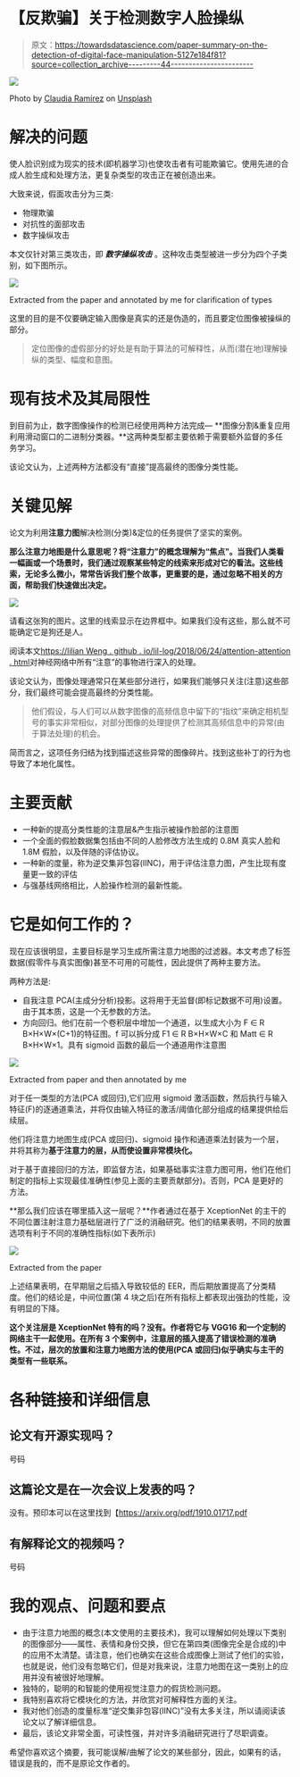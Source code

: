 # 【反欺骗】关于检测数字人脸操纵

> 原文：<https://towardsdatascience.com/paper-summary-on-the-detection-of-digital-face-manipulation-5127e184f81?source=collection_archive---------44----------------------->

![](img/4a9cc32fc0233d66167f1de2b8297e3c.png)

Photo by [Claudia Ramírez](https://unsplash.com/@makuph?utm_source=unsplash&utm_medium=referral&utm_content=creditCopyText) on [Unsplash](https://unsplash.com/s/photos/face-spoof?utm_source=unsplash&utm_medium=referral&utm_content=creditCopyText)

# 解决的问题

使人脸识别成为现实的技术(即机器学习)也使攻击者有可能欺骗它。使用先进的合成人脸生成和处理方法，更复杂类型的攻击正在被创造出来。

大致来说，假面攻击分为三类:

*   物理欺骗
*   对抗性的面部攻击
*   数字操纵攻击

本文仅针对第三类攻击，即 ***数字操纵攻击*** 。这种攻击类型被进一步分为四个子类别，如下图所示。

![](img/214e77fd5e8c895a86721345ad539ea7.png)

Extracted from the paper and annotated by me for clarification of types

这里的目的是不仅要确定输入图像是真实的还是伪造的，而且要定位图像被操纵的部分。

> 定位图像的虚假部分的好处是有助于算法的可解释性，从而(潜在地)理解操纵的类型、幅度和意图。

# 现有技术及其局限性

到目前为止，数字图像操作的检测已经使用两种方法完成— **图像分割&重复应用利用滑动窗口的二进制分类器。**这两种类型都主要依赖于需要额外监督的多任务学习。

该论文认为，上述两种方法都没有“直接”提高最终的图像分类性能。

# 关键见解

论文为利用**注意力图**解决检测(分类)&定位的任务提供了坚实的案例。

**那么注意力地图是什么意思呢？将“注意力”的概念理解为“焦点”。当我们人类看一幅画或一个场景时，我们通过观察某些特定的线索来形成对它的看法。这些线索，无论多么微小，常常告诉我们整个故事，更重要的是，通过忽略不相关的方面，帮助我们快速做出决定。**

![](img/444397f4039b80688a7ca1f3d47e3aff.png)

请看这张狗的图片。这里的线索显示在边界框中。如果我们没有这些，那么就不可能确定它是狗还是人。

阅读本文[https://lilian Weng . github . io/lil-log/2018/06/24/attention-attention . html](https://lilianweng.github.io/lil-log/2018/06/24/attention-attention.html)对神经网络中所有“注意”的事物进行深入的处理。

该论文认为，图像处理通常只在某些部分进行，如果我们能够只关注(注意)这些部分，我们最终可能会提高最终的分类性能。

> 他们假设，与人们可以从数字图像的高频信息中留下的“指纹”来确定相机型号的事实非常相似，对部分图像的处理提供了检测其高频信息中的异常(由于算法处理)的机会。

简而言之，这项任务归结为找到描述这些异常的图像碎片。找到这些补丁的行为也导致了本地化属性。

# 主要贡献

*   一种新的提高分类性能的注意层&产生指示被操作脸部的注意图
*   一个全面的假脸数据集包括由不同的人脸修改方法生成的 0.8M 真实人脸和 1.8M 假脸，以及伴随的评估协议。
*   一种新的度量，称为逆交集非包容(IINC)，用于评估注意力图，产生比现有度量更一致的评估
*   与强基线网络相比，人脸操作检测的最新性能。

# 它是如何工作的？

现在应该很明显，主要目标是学习生成所需注意力地图的过滤器。本文考虑了标签数据(假零件与真实图像)甚至不可用的可能性，因此提供了两种主要方法。

两种方法是:

*   自我注意 PCA(主成分分析)投影。这将用于无监督(即标记数据不可用)设置。由于其本质，这是一个无参数的方法。
*   方向回归。他们在前一个卷积层中增加一个通道，以生成大小为 F ∈ R B×H×W×(C+1)的特征图。f 可以拆分成 F1 ∈ R B×H×W×C 和 Matt ∈ R B×H×W×1。具有 sigmoid 函数的最后一个通道用作注意图

![](img/712e0d6393bb8b061802edacfca3316b.png)

Extracted from paper and then annotated by me

对于任一类型的方法(PCA 或回归),它们应用 sigmoid 激活函数，然后执行与输入特征(F)的逐通道乘法，并将仅由输入特征的激活/阈值化部分组成的结果提供给后续层。

他们将注意力地图生成(PCA 或回归)、sigmoid 操作和通道乘法封装为一个层，并将其称为**基于注意力的层，从而使设置非常模块化。**

对于基于直接回归的方法，即监督方法，如果基础事实注意力图可用，他们在他们制定的指标上实现最佳准确性(参见上面的主要贡献部分)。否则，PCA 是更好的方法。

**那么我们应该在哪里插入这一层呢？**作者通过在基于 XceptionNet 的主干的不同位置注射注意力基础层进行了广泛的消融研究。他们的结果表明，不同的放置选项有利于不同的准确性指标(如下表所示)

![](img/7d6d36270e6a2dc49f639a1dd3419745.png)

Extracted from the paper

上述结果表明，在早期层之后插入导致较低的 EER，而后期放置提高了分类精度。他们的结论是，中间位置(第 4 块之后)在所有指标上都表现出强劲的性能，没有明显的下降。

**这个关注层是 XceptionNet 特有的吗？没有。作者将它与 VGG16 和一个定制的网络主干一起使用。在所有 3 个案例中，注意层的插入提高了错误检测的准确性。不过，层次的放置和注意力地图方法的使用(PCA 或回归)似乎确实与主干的类型有一些联系。**

# 各种链接和详细信息

## 论文有开源实现吗？

号码

## 这篇论文是在一次会议上发表的吗？

没有。预印本可以在这里找到【https://arxiv.org/pdf/1910.01717.pdf 

## 有解释论文的视频吗？

号码

# 我的观点、问题和要点

*   由于注意力地图的概念(本文使用的主要技术)，我可以理解如何处理以下类别的图像部分——属性、表情和身份交换，但它在第四类(图像完全是合成的)中的应用不太清楚。请注意，他们也确实在这些合成图像上测试了他们的实验，也就是说，他们没有忽略它们，但是对我来说，注意力地图在这一类别上的应用并没有被很好地理解。
*   独特的，聪明的和智能的使用视觉注意力的假货检测问题。
*   我特别喜欢将它模块化的方法，并欣赏对可解释性方面的关注。
*   我对他们创造的度量标准“逆交集非包容(IINC)”没有太多关注，所以请阅读该论文以了解详细信息。
*   最后，该论文非常全面，可读性强，并对许多消融研究进行了尽职调查。

希望你喜欢这个摘要，我可能误解/曲解了论文的某些部分，因此，如果有的话，错误是我的，而不是原论文作者的。